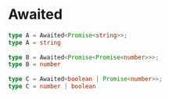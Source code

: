 # Awaited<Type>  

```typescript
type A = Awaited<Promise<string>>;
type A = string
 
type B = Awaited<Promise<Promise<number>>>;
type B = number
 
type C = Awaited<boolean | Promise<number>>; 
type C = number | boolean
```
